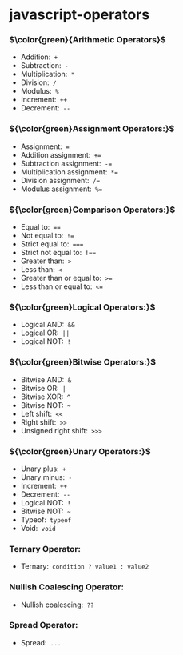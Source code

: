 # javascript-operators
### $\color{green}{Arithmetic Operators}$
  * Addition:` +`
  * Subtraction:` -`
  * Multiplication:` *`
  * Division:` /`
  * Modulus:` %`
  * Increment:` ++`
  * Decrement:` --`
### ${\color{green}Assignment Operators:}$
  * Assignment:` =`
  * Addition assignment:` +=`
  * Subtraction assignment:` -=`
  * Multiplication assignment:` *=`
  * Division assignment:` /=`
  * Modulus assignment:` %=`
### ${\color{green}Comparison Operators:}$
  * Equal to:` ==`
  * Not equal to:` !=`
  * Strict equal to:` ===`
  * Strict not equal to:` !==`
  * Greater than:` >`
  * Less than:` <`
  * Greater than or equal to:` >=`
  * Less than or equal to:` <=`
### ${\color{green}Logical Operators:}$
  * Logical AND:` &&`
  * Logical OR:` ||`
  * Logical NOT:` !`
### ${\color{green}Bitwise Operators:}$
  * Bitwise AND:` &`
  * Bitwise OR:` |`
  * Bitwise XOR:` ^`
  * Bitwise NOT:` ~`
  * Left shift:` <<`
  * Right shift:` >>`
  * Unsigned right shift:` >>>`
### ${\color{green}Unary Operators:}$
  * Unary plus:` +`
  * Unary minus:` -`
  * Increment:` ++`
  * Decrement:` --`
  * Logical NOT:` !`
  * Bitwise NOT:` ~`
  * Typeof:` typeof`
  * Void:` void`
### Ternary Operator:
  * Ternary:` condition ? value1 : value2`
### Nullish Coalescing Operator:
  * Nullish coalescing:` ??`
### Spread Operator:
  * Spread:` ...`
